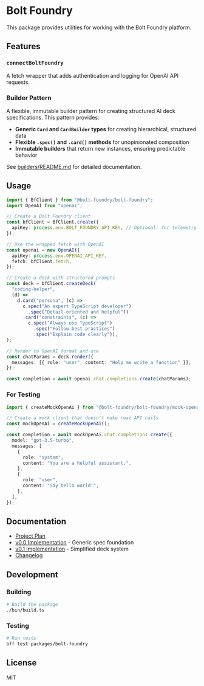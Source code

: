 # Bolt Foundry

This package provides utilities for working with the Bolt Foundry platform.

## Features

### `connectBoltFoundry`

A fetch wrapper that adds authentication and logging for OpenAI API requests.

### Builder Pattern

A flexible, immutable builder pattern for creating structured AI deck
specifications. This pattern provides:

- **Generic `Card` and `CardBuilder` types** for creating hierarchical,
  structured data
- **Flexible `.spec()` and `.card()` methods** for unopinionated composition
- **Immutable builders** that return new instances, ensuring predictable
  behavior

See [builders/README.md](builders/README.md) for detailed documentation.

## Usage

```typescript
import { BfClient } from "@bolt-foundry/bolt-foundry";
import OpenAI from "openai";

// Create a Bolt Foundry client
const bfClient = BfClient.create({
  apiKey: process.env.BOLT_FOUNDRY_API_KEY, // Optional: for telemetry
});

// Use the wrapped fetch with OpenAI
const openai = new OpenAI({
  apiKey: process.env.OPENAI_API_KEY,
  fetch: bfClient.fetch,
});

// Create a deck with structured prompts
const deck = bfClient.createDeck(
  "coding-helper",
  (d) =>
    d.card("persona", (c) =>
      c.spec("An expert TypeScript developer")
        .spec("Detail-oriented and helpful"))
      .card("constraints", (c) =>
        c.spec("Always use TypeScript")
          .spec("Follow best practices")
          .spec("Explain code clearly")),
);

// Render to OpenAI format and use
const chatParams = deck.render({
  messages: [{ role: "user", content: "Help me write a function" }],
});

const completion = await openai.chat.completions.create(chatParams);
```

### For Testing

```typescript
import { createMockOpenAi } from "@bolt-foundry/bolt-foundry/mock-openai";

// Create a mock client that doesn't make real API calls
const mockOpenAi = createMockOpenAi();

const completion = await mockOpenAi.chat.completions.create({
  model: "gpt-3.5-turbo",
  messages: [
    {
      role: "system",
      content: "You are a helpful assistant.",
    },
    {
      role: "user",
      content: "Say hello world!",
    },
  ],
});
```

## Documentation

- [Project Plan](docs/README.md)
- [v0.0 Implementation](docs/V0.0.md) - Generic spec foundation
- [v0.1 Implementation](docs/V0.1.md) - Simplified deck system
- [Changelog](docs/CHANGELOG.md)

## Development

### Building

```bash
# Build the package
./bin/build.ts
```

### Testing

```bash
# Run tests
bff test packages/bolt-foundry
```

## License

MIT
